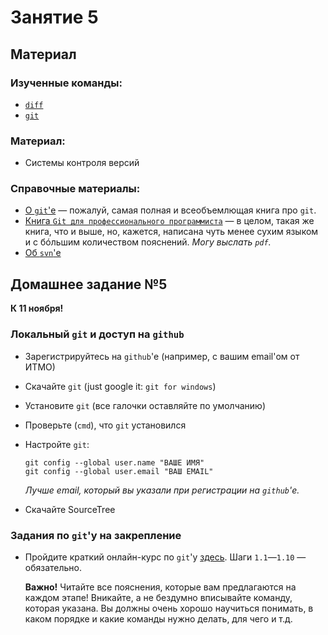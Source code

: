 Занятие 5
=========

## Материал

### Изученные команды:

* [`diff`](http://linux.die.net/man/1/diff)
* [`git`](http://linux.die.net/man/1/git)

### Материал:

* Системы контроля версий

### Справочные материалы:

* [О `git`'е](https://git-scm.com/book/ru/v2) — пожалуй, самая полная и всеобъемлющая книга про `git`.
* [Книга `Git для профессионального программиста`](http://habrahabr.ru/company/piter/blog/266877/) — в целом, такая же книга, что и выше, но, кажется, написана чуть менее сухим языком и с бóльшим количеством пояснений. _Могу выслать `pdf`._
* [Об `svn`'е](http://svnbook.red-bean.com)

## Домашнее задание №5

__К 11 ноября!__

### Локальный `git` и доступ на `github`

* Зарегистрируйтесь на `github`'е (например, с вашим email'ом от ИТМО)
* Скачайте `git` (just google it: `git for windows`)
* Установите `git` (все галочки оставляйте по умолчанию)
* Проверьте (`cmd`), что `git` установился
* Настройте `git`:

  ```shell
  git config --global user.name "ВАШЕ ИМЯ"
  git config --global user.email "ВАШ EMAIL"
  ```
  _Лучше email, который вы указали при регистрации на `github`'е._
* Скачайте SourceTree

### Задания по `git`'у на закрепление

* Пройдите краткий онлайн-курс по `git`'у [здесь](https://try.github.io). Шаги `1.1`—`1.10` — обязательно.

  **Важно!** Читайте все пояснения, которые вам предлагаются на каждом этапе! Вникайте, а не бездумно вписывайте команду, которая указана. Вы должны очень хорошо научиться понимать, в каком порядке и какие команды нужно делать, для чего и т.д.
